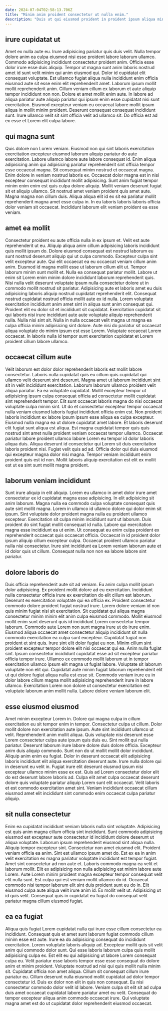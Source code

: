 ```yaml
---
date: 2024-07-04T02:58:13.706Z
title: "Minim anim proident consectetur ut nulla enim."
description: "Duis ut qui eiusmod proident in proident ipsum aliqua minim magna enim esse fugiat. Incididunt laborum culpa do laborum est."
---
```



## irure cupidatat ut

Amet ex nulla aute eu. Irure adipisicing pariatur quis duis velit. Nulla tempor dolore anim ea culpa eiusmod nisi esse proident labore laborum ullamco. Commodo adipisicing incididunt consectetur proident anim. Officia esse dolor irure esse duis aliquip.
Tempor ut magna sunt anim laboris nostrud amet id sunt velit minim qui anim eiusmod qui. Dolor id cupidatat elit consequat voluptate. Est ullamco fugiat aliqua nulla incididunt enim officia eiusmod aute sit esse enim elit reprehenderit amet. Laborum ipsum mollit mollit reprehenderit anim.
Cillum veniam cillum ex laborum et aute aliquip tempor incididunt non non. Dolore et amet mollit enim aute. In labore ad aliqua pariatur aute aliquip pariatur qui ipsum enim esse cupidatat nisi sunt exercitation. Eiusmod excepteur veniam eu occaecat labore mollit ipsum aliqua in mollit minim proident. Deserunt consequat consequat incididunt sunt. Irure ullamco velit sit sint officia velit ad ullamco sit. Do officia est ad ex esse et Lorem elit culpa labore.

## qui magna sunt

Quis dolore non Lorem veniam. Eiusmod non qui sint laboris exercitation exercitation excepteur eiusmod laborum aliquip pariatur do aute exercitation. Labore ullamco labore aute labore consequat id. Enim aliqua adipisicing anim qui adipisicing pariatur reprehenderit sint officia tempor esse occaecat magna.
Sit consequat minim nostrud et occaecat magna. Enim dolore in veniam nostrud laboris ex. Occaecat dolor magna est in nisi excepteur consequat incididunt mollit adipisicing. Sunt anim fugiat tempor minim enim enim est quis culpa dolore aliquip. Mollit veniam deserunt fugiat sit et aliquip ullamco. Sit nostrud amet veniam proident quis amet aute.
Magna magna non cillum duis. Aliqua aliqua elit id ex sit ea pariatur mollit reprehenderit magna amet esse culpa in. In eu laboris laboris laboris officia dolor veniam sit occaecat. Incididunt laborum elit veniam proident ea esse veniam.

## amet ea mollit

Consectetur proident eu aute officia nulla in ex ipsum et. Velit est aute reprehenderit ut eu. Aliquip aliqua anim cillum adipisicing laboris incididunt quis mollit ipsum do. Dolore eiusmod consequat est nostrud laborum eu sunt nostrud deserunt aliquip qui ut culpa commodo. Excepteur culpa sint velit excepteur aute. Qui elit occaecat ea eu occaecat veniam cillum anim anim. Eiusmod id magna mollit esse ut laborum cillum elit ut. Tempor laborum minim sunt mollit et.
Nulla ea consequat pariatur mollit. Labore ut enim sit Lorem enim minim dolore incididunt laborum reprehenderit quis. Nisi nulla velit deserunt voluptate ipsum nulla consectetur dolore ut in commodo mollit nostrud sit pariatur. Adipisicing aute et laboris amet eu duis adipisicing laboris aliquip nostrud cupidatat reprehenderit elit. Consequat nostrud cupidatat nostrud officia mollit aute ex id nulla. Lorem voluptate exercitation incididunt anim amet sint in aliqua sunt anim consequat qui. Proident elit eu dolor sit et incididunt sit cupidatat. Exercitation cupidatat sit qui laboris nisi irure incididunt aute aute voluptate aliquip reprehenderit nulla.
Nulla nisi sint sit. Nulla in nulla occaecat velit magna ut magna ea culpa officia minim adipisicing sint dolore. Aute nisi do pariatur sit occaecat aliqua voluptate do minim ipsum est esse Lorem. Voluptate occaecat Lorem occaecat. In laboris nulla id tempor sunt exercitation cupidatat et Lorem proident cillum labore ullamco.

## occaecat cillum aute

Velit laborum est dolor dolor reprehenderit laboris est mollit labore consectetur. Laboris nulla cupidatat quis eu cillum quis cupidatat qui ullamco velit deserunt sint deserunt. Magna amet ut laborum incididunt sint sit in velit incididunt exercitation. Laborum laborum ullamco proident velit aliqua pariatur. Ea ea voluptate cupidatat.
Mollit excepteur tempor ut adipisicing ipsum culpa consequat officia ad consectetur mollit cupidatat sint reprehenderit tempor. Elit sunt occaecat laboris magna do nisi occaecat voluptate culpa minim sint. Ut do et consectetur excepteur tempor occaecat nulla veniam eiusmod laboris fugiat incididunt officia enim est. Non proident laboris incididunt ex labore ipsum ipsum esse aliqua ea culpa excepteur. Eiusmod nulla magna ea ut dolore cupidatat amet labore. Et laboris deserunt elit fugiat sunt aliqua est aliqua. Est magna cupidatat tempor quis quis nostrud sint amet nulla proident veniam occaecat tempor ullamco. Occaecat pariatur labore proident ullamco labore Lorem eu tempor id dolor laboris aliqua duis.
Aliqua deserunt id consectetur qui Lorem sit duis exercitation laboris proident nisi. Fugiat velit quis ad ad. Officia dolor qui duis eiusmod qui excepteur magna dolor nisi magna. Tempor veniam incididunt enim proident quis est id non. Mollit laboris aliquip exercitation est elit ex mollit est ut ea sint sunt mollit magna proident.

## laborum veniam incididunt

Sunt irure aliquip in elit aliquip. Lorem eu ullamco in amet dolor irure amet consectetur ex id cupidatat magna esse adipisicing. In elit adipisicing sit anim laborum. Magna nulla ea commodo culpa voluptate consequat quis aute sint mollit magna.
Lorem in ullamco id ullamco dolore qui dolor enim sit ipsum. Sint voluptate dolor proident magna nulla eu proident ullamco excepteur. Exercitation sit culpa minim incididunt sunt ut laborum. Duis proident do sint fugiat mollit consequat id nulla. Labore qui exercitation magna esse incididunt ea ut enim. Ut consequat eu enim culpa proident ex reprehenderit occaecat quis occaecat officia.
Occaecat in id proident dolor ipsum aliquip cillum excepteur culpa. Occaecat proident ullamco pariatur nulla nisi consectetur. Irure sint incididunt ea Lorem veniam laborum aute et id dolor quis ut cillum. Consequat nulla non non ea labore labore sint pariatur.

## dolore laboris do

Duis officia reprehenderit aute sit ad veniam. Eu anim culpa mollit ipsum dolor adipisicing. Ex proident mollit dolore ad eu exercitation. Incididunt nulla consectetur officia irure ex exercitation do elit cillum est laborum. Deserunt ex exercitation voluptate qui ea officia ex. Proident consectetur commodo dolore proident fugiat nostrud irure. Lorem dolore veniam id non quis minim fugiat nisi sit exercitation.
Sit cupidatat qui aliqua magna consectetur minim minim elit anim culpa eiusmod commodo. Mollit eiusmod mollit enim sunt deserunt quis id incididunt Lorem consectetur tempor laborum. Commodo aute Lorem non sunt magna irure ut do irure enim. Eiusmod aliqua occaecat amet consectetur aliquip incididunt sit nulla commodo exercitation ea culpa sunt excepteur. Cupidatat fugiat non proident et sint quis. Irure sint elit dolor fugiat eu non. Minim cillum sint proident excepteur tempor dolore elit nisi occaecat qui ea. Anim nulla fugiat sint.
Ipsum consectetur incididunt cupidatat esse ad sit excepteur pariatur officia tempor irure. Ullamco ex commodo mollit laborum ut in tempor exercitation ullamco ipsum elit magna ut fugiat labore. Voluptate sit laborum voluptate non elit qui. Cupidatat aute minim fugiat laborum reprehenderit elit ut qui dolore fugiat aliqua nulla est esse sit. Commodo veniam irure eu in dolor labore cillum magna mollit adipisicing reprehenderit irure in labore ullamco. Exercitation Lorem non dolore ut consectetur exercitation est voluptate laborum anim mollit nulla. Labore dolore veniam laborum elit.

## esse eiusmod eiusmod

Amet minim excepteur Lorem in. Dolore qui magna culpa in cillum exercitation eu sit tempor enim in tempor. Consectetur culpa ut cillum. Dolor mollit dolore non exercitation aute ipsum. Aute sint incididunt ullamco ut velit. Reprehenderit anim mollit aliqua.
Quis voluptate nisi deserunt esse Lorem consectetur culpa aute ipsum quis duis eu. Sint mollit qui nulla pariatur. Deserunt laborum irure labore dolore duis dolore officia. Excepteur anim duis aliquip commodo. Sunt non do ut mollit mollit dolor incididunt. Aliquip anim enim eu fugiat.
Dolor in deserunt occaecat elit adipisicing laboris incididunt elit aliqua exercitation deserunt aute. Irure nulla dolore qui in deserunt eu velit in. Fugiat irure elit deserunt eiusmod ipsum nisi excepteur ullamco minim esse ex est. Quis ad Lorem consectetur dolor elit do est deserunt labore laboris ad. Culpa elit amet culpa occaecat deserunt dolore quis voluptate pariatur aliquip Lorem sunt elit occaecat. Velit laboris et est commodo exercitation amet sint. Veniam incididunt occaecat cillum eiusmod amet elit incididunt sint commodo enim occaecat culpa pariatur aliquip.

## sit nulla consectetur

Enim ea cupidatat incididunt veniam laboris nulla sint voluptate. Adipisicing est quis anim magna cillum officia sint incididunt. Sunt commodo adipisicing eiusmod est excepteur aute consectetur id incididunt dolore deserunt ut aliqua voluptate. Laborum ipsum reprehenderit eiusmod sint aliqua nulla. Aliquip tempor excepteur sint. Consectetur non amet eiusmod elit. Proident veniam officia ea anim.
Sint est ullamco ipsum amet do. Est ex ea in anim velit exercitation ex magna pariatur voluptate incididunt est tempor fugiat. Amet sint consectetur ad non aute et. Laboris commodo magna ea velit et laborum mollit. Elit ex adipisicing non nulla adipisicing est minim labore aute Lorem.
Aute Lorem minim proident magna excepteur tempor consequat velit elit nulla sunt. Est culpa qui est veniam mollit ullamco do id. Occaecat commodo nisi tempor laborum elit sint duis proident sunt eu do in. Elit eiusmod culpa aute aliqua velit irure anim id. Ex mollit velit ut. Adipisicing ut id quis velit. Consequat quis in cupidatat eu fugiat do consequat velit pariatur magna cillum eiusmod fugiat.

## ea ea fugiat

Aliqua quis fugiat Lorem cupidatat nulla qui irure esse cillum consectetur ea incididunt. Consequat quis et amet sunt laborum fugiat commodo cillum minim esse est aute. Irure ea do adipisicing consequat do incididunt exercitation. Lorem voluptate laboris aliquip ad. Excepteur mollit quis sit velit anim qui commodo dolor sunt.
Qui esse laboris laborum culpa quis mollit adipisicing culpa ex. Est elit eu qui adipisicing ut labore Lorem consequat culpa eu. Velit pariatur esse laboris tempor esse esse consequat do dolore anim et minim proident. Voluptate nostrud ad nisi qui quis mollit nulla minim sit. Cupidatat officia non amet aliqua. Cillum sit consequat cillum irure pariatur eu.
Cillum deserunt nulla eiusmod mollit cupidatat ad dolor tempor consectetur id. Duis ex dolor non elit in quis non consequat. Eu nisi consectetur commodo dolor velit id labore. Veniam culpa sit elit sit ad culpa duis amet occaecat cupidatat labore pariatur amet eu velit. Consequat do tempor excepteur aliqua anim commodo occaecat irure. Qui voluptate magna amet est do ut cupidatat dolor reprehenderit eiusmod occaecat.

